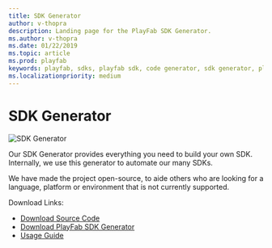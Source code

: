 ```yaml
---
title: SDK Generator
author: v-thopra
description: Landing page for the PlayFab SDK Generator.
ms.author: v-thopra
ms.date: 01/22/2019
ms.topic: article
ms.prod: playfab
keywords: playfab, sdks, playfab sdk, code generator, sdk generator, playfab sdk generator
ms.localizationpriority: medium
---
```


# SDK Generator

![SDK Generator](./media/sdk-generator.png)

Our SDK Generator provides everything you need to build your own SDK. Internally, we use this generator to automate our many SDKs.

We have made the project open-source, to aide others who are looking for a language, platform or environment that is not currently supported.

Download Links:

- [Download Source Code](https://github.com/PlayFab/SDKGenerator)
- [Download PlayFab SDK Generator](https://aka.ms/playfabsdkgeneratordownload)
- [Usage Guide](./quickstart.md)
